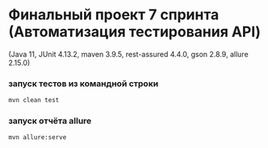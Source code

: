 # Финальный проект 7 спринта (Автоматизация тестирования API)
(Java 11, JUnit 4.13.2, maven 3.9.5, rest-assured 4.4.0, gson 2.8.9, allure 2.15.0)

### запуск тестов из командной строки

```bash
mvn clean test
```

### запуск отчёта allure

```bash
mvn allure:serve
```